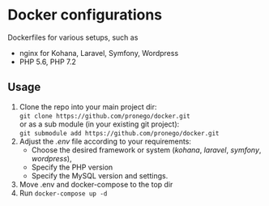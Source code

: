 # Docker configurations

Dockerfiles for various setups, such as
* nginx for Kohana, Laravel, Symfony, Wordpress
* PHP 5.6, PHP 7.2

## Usage

1. Clone the repo into your main project dir:  
    `git clone https://github.com/pronego/docker.git`  
    or as a sub module (in your existing git project):  
    `git submodule add https://github.com/pronego/docker.git`
2. Adjust the *.env* file according to your requirements:
    - Choose the desired framework or system (*kohana*, *laravel*, *symfony*, *wordpress*),
    - Specify the PHP version
    - Specify the MySQL version and settings.
3. Move .env and docker-compose to the top dir
4. Run `docker-compose up -d`